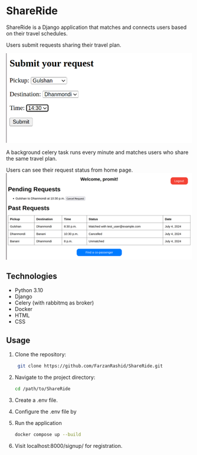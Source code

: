 # ShareRide
ShareRide is a Django application that matches and connects users based on their travel schedules.

Users submit requests sharing their travel plan.


![Share travel schedule](image_2.png)


A background celery task runs every minute and matches users who share the same travel plan.

Users can see their request status from home page.
![ShareRide](readme.png)



## Technologies
- Python 3.10
- Django
- Celery (with rabbitmq as broker)
- Docker
- HTML
- CSS

## Usage

1. Clone the repository:
   ```bash
    git clone https://github.com/FarzanRashid/ShareRide.git
    ```
2. Navigate to the project directory:
    ```bash
    cd /path/to/ShareRide
    ```

3. Create a .env file.


4. Configure the .env file by


4. Run the application
    ```bash
    docker compose up --build
    ```

5. Visit localhost:8000/signup/ for registration.
